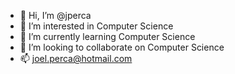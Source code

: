 - 👋 Hi, I’m @jperca
- 👀 I’m interested in Computer Science
- 🌱 I’m currently learning Computer Science
- 💞️ I’m looking to collaborate on Computer Science
- 📫 joel.perca@hotmail.com

<!---
jperca/jperca is a ✨ special ✨ repository because its `README.md` (this file) appears on your GitHub profile.
You can click the Preview link to take a look at your changes.
--->

